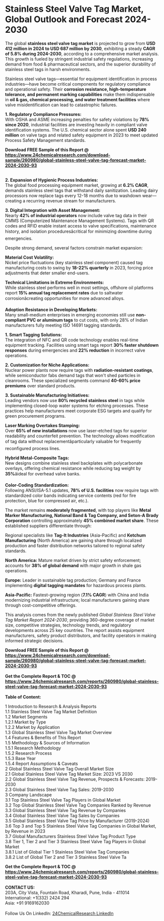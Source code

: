 <h1>Stainless Steel Valve Tag Market, Global Outlook and Forecast 2024-2030</h1><p>The global <strong>stainless steel valve tag market</strong> is projected to grow from <strong>USD 412 million in 2024 to USD 687 million by 2030</strong>, exhibiting a steady <strong>CAGR of 5.8% during 2024-2030</strong>, according to a comprehensive market analysis. This growth is fueled by stringent industrial safety regulations, increasing demand from food &amp; pharmaceutical sectors, and the superior durability of stainless steel tags in harsh environments.</p><p>Stainless steel valve tags—essential for equipment identification in process industries—have become critical components for regulatory compliance and operational safety. Their <strong>corrosion resistance, high-temperature tolerance, and permanent marking capabilities</strong> make them indispensable in <strong>oil &amp; gas, chemical processing, and water treatment facilities</strong> where valve misidentification can lead to catastrophic failures.</p><p><strong>1. Regulatory Compliance Pressures:</strong><br>
With OSHA and ASME increasing penalties for safety violations by <strong>78% since 2020</strong>, industrial facilities are investing heavily in compliant valve identification systems. The U.S. chemical sector alone spent <strong>USD 240 million</strong> on valve tags and related safety equipment in 2023 to meet updated Process Safety Management standards.</p><div><b>Download FREE Sample of this Report @ 
            <a href="https://www.24chemicalresearch.com/download-sample/260980/global-stainless-steel-valve-tag-forecast-market-2024-2030-93">
            https://www.24chemicalresearch.com/download-sample/260980/global-stainless-steel-valve-tag-forecast-market-2024-2030-93</a></b></div><br><p><strong>2. Expansion of Hygienic Process Industries:</strong><br>
The global food processing equipment market, growing at <strong>6.2% CAGR</strong>, demands stainless steel tags that withstand daily sanitization. Leading dairy processors now replace tags every 12-18 months due to washdown wear—creating a recurring revenue stream for manufacturers.</p><p><strong>3. Digital Integration with Asset Management:</strong><br>
Nearly <strong>42% of industrial operators</strong> now include valve tag data in their CMMS (Computerized Maintenance Management Systems). Tags with QR codes and RFID enable instant access to valve specifications, maintenance history, and isolation proceduresâcritical for minimizing downtime during emergencies.</p><p>Despite strong demand, several factors constrain market expansion:</p><p><strong>Material Cost Volatility:</strong><br>
    Nickel price fluctuations (key stainless steel component) caused tag manufacturing costs to swing by <strong>18-22% quarterly</strong> in 2023, forcing price adjustments that deter smaller end-users.</p><p><strong>Technical Limitations in Extreme Environments:</strong><br>
    While stainless steel performs well in most settings, offshore oil platforms report <strong>15% annual tag replacement rates</strong> due to saltwater corrosionâcreating opportunities for more advanced alloys.</p><p><strong>Adoption Resistance in Developing Markets:</strong><br>
    Many small-medium enterprises in emerging economies still use <strong>non-compliant PVC or aluminum tags</strong> to cut costs, with only 28% of Indian manufacturers fully meeting ISO 14691 tagging standards.</p><p><strong>1. Smart Tagging Solutions:</strong><br>
The integration of NFC and QR code technology enables real-time equipment tracking. Facilities using smart tags report <strong>30% faster shutdown responses</strong> during emergencies and <strong>22% reduction</strong> in incorrect valve operations.</p><p><strong>2. Customization for Niche Applications:</strong><br>
Nuclear power plants now require tags with <strong>radiation-resistant coatings</strong>, while semiconductor fabs demand tags that won't shed particles in cleanrooms. These specialized segments command <strong>40-60% price premiums</strong> over standard products.</p><p><strong>3. Sustainable Manufacturing Initiatives:</strong><br>
Leading vendors now use <strong>80% recycled stainless steel</strong> in tags while implementing closed-loop water systems for etching processes. These practices help manufacturers meet corporate ESG targets and qualify for green procurement programs.</p><p><strong>Laser Marking Overtakes Stamping:</strong><br>
    Over <strong>65% of new installations</strong> now use laser-etched tags for superior readability and counterfeit prevention. The technology allows modification of tag data without replacementâparticularly valuable for frequently reconfigured process lines.</p><p><strong>Hybrid Metal-Composite Tags:</strong><br>
    New designs combine stainless steel backplates with polycarbonate overlays, offering chemical resistance while reducing tag weight by <strong>35%</strong>âideal for overhead valve banks.</p><p><strong>Color-Coding Standardization:</strong><br>
    Following ANSI/ISA-5.1 updates, <strong>78% of U.S. facilities</strong> now require tags with standardized color bands indicating service contents (red for fire protection, blue for compressed air, etc.).</p><p>The market remains <strong>moderately fragmented</strong>, with top players like <strong>Metal Marker Manufacturing, National Band &amp; Tag Company, and Seton-A Brady Corporation</strong> controlling approximately <strong>45% combined market share</strong>. These established suppliers differentiate through:</p><p>Regional specialists like <strong>Tag-It Industries</strong> (Asia-Pacific) and <strong>Ketchum Manufacturing</strong> (North America) are gaining share through localized production and faster distribution networks tailored to regional safety standards.</p><p><strong>North America:</strong> Mature market driven by strict safety enforcement; accounts for <strong>38% of global demand</strong> with major growth in shale gas operations.</p><p><strong>Europe:</strong> Leader in sustainable tag production; Germany and France implementing <strong>digital tagging mandates</strong> for hazardous process plants.</p><p><strong>Asia-Pacific:</strong> Fastest-growing region (<strong>7.1% CAGR</strong>) with China and India modernizing industrial infrastructure; local manufacturers gaining share through cost-competitive offerings.</p><p>This analysis comes from the newly published <em>Global Stainless Steel Valve Tag Market Report 2024-2030</em>, providing 360-degree coverage of market size, competitive strategies, technology trends, and regulatory developments across 25 key countries. The report assists equipment manufacturers, safety product distributors, and facility operators in making informed strategic decisions.</p><div><b>Download FREE Sample of this Report @ 
            <a href="https://www.24chemicalresearch.com/download-sample/260980/global-stainless-steel-valve-tag-forecast-market-2024-2030-93">
            https://www.24chemicalresearch.com/download-sample/260980/global-stainless-steel-valve-tag-forecast-market-2024-2030-93</a></b></div><br><div><b>Get the Complete Report & TOC @ 
            <a href="https://www.24chemicalresearch.com/reports/260980/global-stainless-steel-valve-tag-forecast-market-2024-2030-93">
            https://www.24chemicalresearch.com/reports/260980/global-stainless-steel-valve-tag-forecast-market-2024-2030-93</a></b></div><br>
            <b>Table of Content:</b><p>1 Introduction to Research & Analysis Reports<br />
    1.1 Stainless Steel Valve Tag Market Definition<br />
    1.2 Market Segments<br />
        1.2.1 Market by Type<br />
        1.2.2 Market by Application<br />
    1.3 Global Stainless Steel Valve Tag Market Overview<br />
    1.4 Features & Benefits of This Report<br />
    1.5 Methodology & Sources of Information<br />
        1.5.1 Research Methodology<br />
        1.5.2 Research Process<br />
        1.5.3 Base Year<br />
        1.5.4 Report Assumptions & Caveats<br />
2 Global Stainless Steel Valve Tag Overall Market Size<br />
    2.1 Global Stainless Steel Valve Tag Market Size: 2023 VS 2030<br />
    2.2 Global Stainless Steel Valve Tag Revenue, Prospects & Forecasts: 2019-2030<br />
    2.3 Global Stainless Steel Valve Tag Sales: 2019-2030<br />
3 Company Landscape<br />
    3.1 Top Stainless Steel Valve Tag Players in Global Market<br />
    3.2 Top Global Stainless Steel Valve Tag Companies Ranked by Revenue<br />
    3.3 Global Stainless Steel Valve Tag Revenue by Companies<br />
    3.4 Global Stainless Steel Valve Tag Sales by Companies<br />
    3.5 Global Stainless Steel Valve Tag Price by Manufacturer (2019-2024)<br />
    3.6 Top 3 and Top 5 Stainless Steel Valve Tag Companies in Global Market, by Revenue in 2023<br />
    3.7 Global Manufacturers Stainless Steel Valve Tag Product Type<br />
    3.8 Tier 1, Tier 2 and Tier 3 Stainless Steel Valve Tag Players in Global Market<br />
        3.8.1 List of Global Tier 1 Stainless Steel Valve Tag Companies<br />
        3.8.2 List of Global Tier 2 and Tier 3 Stainless Steel Valve Ta</p><div><b>Get the Complete Report & TOC @ 
            <a href="https://www.24chemicalresearch.com/reports/260980/global-stainless-steel-valve-tag-forecast-market-2024-2030-93">
            https://www.24chemicalresearch.com/reports/260980/global-stainless-steel-valve-tag-forecast-market-2024-2030-93</a></b></div><br><b>CONTACT US:</b><br>
            203A, City Vista, Fountain Road, Kharadi, Pune, India - 411014<br>
            International: +1(332) 2424 294<br>
            Asia: +91 9169162030 <br><br>
            Follow Us On LinkedIn: <a href="https://www.linkedin.com/company/24chemicalresearch/">24ChemicalResearch LinkedIn</a>